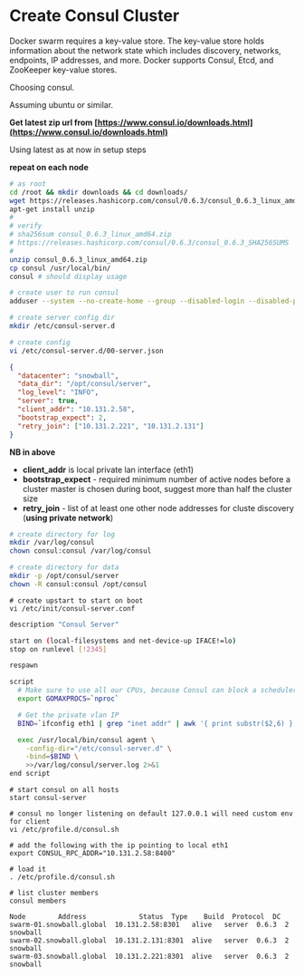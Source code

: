 # Create Consul Cluster

Docker swarm requires a key-value store. The key-value store holds information about the network state which includes discovery, networks, endpoints, IP addresses, and more. Docker supports Consul, Etcd, and ZooKeeper key-value stores.

Choosing consul.

Assuming ubuntu or similar.

**Get latest zip url from [https://www.consul.io/downloads.html](https://www.consul.io/downloads.html)**

Using latest as at now in setup steps

**repeat on each node**

```bash
# as root
cd /root && mkdir downloads && cd downloads/
wget https://releases.hashicorp.com/consul/0.6.3/consul_0.6.3_linux_amd64.zip
apt-get install unzip
#
# verify
# sha256sum consul_0.6.3_linux_amd64.zip
# https://releases.hashicorp.com/consul/0.6.3/consul_0.6.3_SHA256SUMS
#
unzip consul_0.6.3_linux_amd64.zip
cp consul /usr/local/bin/
consul # should display usage

# create user to run consul
adduser --system --no-create-home --group --disabled-login --disabled-password consul

# create server config dir
mkdir /etc/consul-server.d

# create config
vi /etc/consul-server.d/00-server.json
```
```json
{
  "datacenter": "snowball",
  "data_dir": "/opt/consul/server",
  "log_level": "INFO",
  "server": true,
  "client_addr": "10.131.2.58",
  "bootstrap_expect": 2,
  "retry_join": ["10.131.2.221", "10.131.2.131"]
}
```
**NB in above**
* **client_addr** is local private lan interface (eth1)
* **bootstrap_expect** - required minimum number of active nodes before a cluster master is chosen during boot, suggest more than half the cluster size
* **retry_join** - list of at least one other node addresses for cluste discovery (**using private network**)

```bash
# create directory for log
mkdir /var/log/consul
chown consul:consul /var/log/consul

# create directory for data
mkdir -p /opt/consul/server
chown -R consul:consul /opt/consul
```

```
# create upstart to start on boot
vi /etc/init/consul-server.conf
```
```sh
description "Consul Server"

start on (local-filesystems and net-device-up IFACE!=lo)
stop on runlevel [!2345]

respawn

script
  # Make sure to use all our CPUs, because Consul can block a scheduler thread
  export GOMAXPROCS=`nproc`

  # Get the private vlan IP
  BIND=`ifconfig eth1 | grep "inet addr" | awk '{ print substr($2,6) }'`

  exec /usr/local/bin/consul agent \
    -config-dir="/etc/consul-server.d" \
    -bind=$BIND \
    >>/var/log/consul/server.log 2>&1
end script
```
```
# start consul on all hosts
start consul-server

# consul no longer listening on default 127.0.0.1 will need custom env for client
vi /etc/profile.d/consul.sh

# add the following with the ip pointing to local eth1
export CONSUL_RPC_ADDR="10.131.2.58:8400"

# load it
. /etc/profile.d/consul.sh

# list cluster members
consul members

Node        Address             Status  Type    Build  Protocol  DC
swarm-01.snowball.global  10.131.2.58:8301   alive   server  0.6.3  2         snowball
swarm-02.snowball.global  10.131.2.131:8301  alive   server  0.6.3  2         snowball
swarm-03.snowball.global  10.131.2.221:8301  alive   server  0.6.3  2         snowball
```